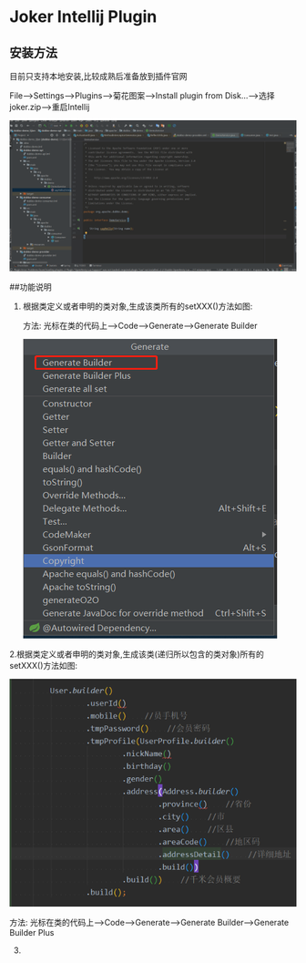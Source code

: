# Joker Intellij Plugin

## 安装方法

目前只支持本地安装,比较成熟后准备放到插件官网

File-->Settings-->Plugins-->菊花图案-->Install plugin from Disk...-->选择joker.zip-->重启Intellij

![](./readme/install_plugin.gif)



##功能说明

1. 根据类定义或者申明的类对象,生成该类所有的setXXX()方法如图:

   方法: 光标在类的代码上-->Code-->Generate-->Generate Builder

   ![readme\generatorBuilder3](readme\generatorBuilder3.png)

2.根据类定义或者申明的类对象,生成该类(递归所以包含的类对象)所有的setXXX()方法如图:

![](./readme/generatorBuilderAll1.png)

方法: 光标在类的代码上-->Code-->Generate-->Generate Builder-->Generate Builder Plus

3.
